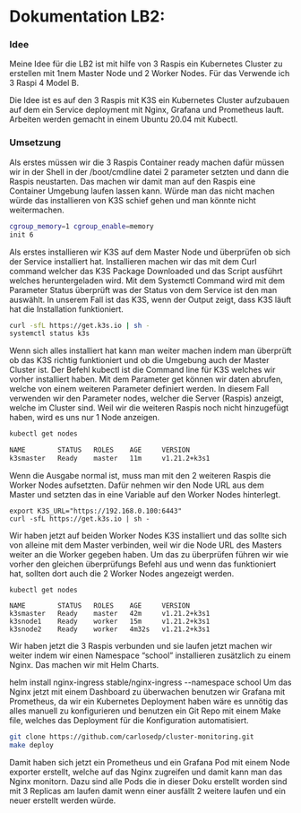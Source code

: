 # Dokumentation LB2:

### Idee

Meine Idee für die LB2 ist mit hilfe von 3 Raspis ein Kubernetes Cluster zu erstellen mit 1nem Master Node und 2 Worker Nodes. Für das Verwende ich 3 Raspi 4 Model B.

Die Idee ist es auf den 3 Raspis mit K3S ein Kubernetes Cluster aufzubauen auf dem ein Service deployment mit Nginx, Grafana und Prometheus lauft. Arbeiten werden gemacht in einem Ubuntu 20.04 mit Kubectl.

### Umsetzung
Als erstes müssen wir die 3 Raspis Container ready machen dafür müssen wir in der Shell in der /boot/cmdline datei 2 parameter setzten und dann die Raspis neustarten. Das machen wir damit man auf den Raspis eine Container Umgebung laufen lassen kann. Würde man das nicht machen würde das installieren von K3S schief gehen und man könnte nicht weitermachen.

```bash
cgroup_memory=1 cgroup_enable=memory
init 6
```

Als erstes installieren wir K3S auf dem Master Node und überprüfen ob sich der Service installiert hat. Installieren machen wir das mit dem Curl command welcher das K3S Package Downloaded und das Script ausführt welches heruntergeladen wird.
Mit dem Systemctl Command wird mit dem Parameter Status überprüft was der Status von dem Service ist den man auswählt. In unserem Fall ist das K3S, wenn der Output zeigt, dass K3S läuft hat die Installation funktioniert.

```bash
curl -sfL https://get.k3s.io | sh -
systemctl status k3s
```

Wenn sich alles installiert hat kann man weiter machen indem man überprüft ob das K3S richtig funktioniert und ob die Umgebung auch der Master Cluster ist. Der Befehl kubectl ist die Command line für K3S welches wir vorher installiert haben. Mit dem Parameter get können wir daten abrufen, welche von einem weiteren Parameter definiert werden. In diesem Fall verwenden wir den Parameter nodes, welcher die Server (Raspis) anzeigt, welche im Cluster sind. Weil wir die weiteren Raspis noch nicht hinzugefügt haben, wird es uns nur 1 Node anzeigen.

```bash
kubectl get nodes

NAME        STATUS   ROLES    AGE     VERSION
k3smaster   Ready    master   11m     v1.21.2+k3s1
```

Wenn die Ausgabe normal ist, muss man mit den 2 weiteren Raspis die Worker Nodes aufsetzten. Dafür nehmen wir den Node URL aus dem Master und setzten das in eine Variable auf den Worker Nodes hinterlegt.

```
export K3S_URL="https://192.168.0.100:6443"
curl -sfL https://get.k3s.io | sh -
```

Wir haben jetzt auf beiden Worker Nodes K3S installiert und das sollte sich von alleine mit dem Master verbinden, weil wir die Node URL des Masters weiter an die Worker gegeben haben. Um das zu überprüfen führen wir wie vorher den gleichen überprüfungs Befehl aus und wenn das funktioniert hat, sollten dort auch die 2 Worker Nodes angezeigt werden.

```
kubectl get nodes

NAME        STATUS   ROLES    AGE     VERSION
k3smaster   Ready    master   42m     v1.21.2+k3s1
k3snode1    Ready    worker   15m     v1.21.2+k3s1
k3snode2    Ready    worker   4m32s   v1.21.2+k3s1
```

Wir haben jetzt die 3 Raspis verbunden und sie laufen jetzt machen wir weiter indem wir einen Namespace “school” installieren zusätzlich zu einem Nginx. Das machen wir mit Helm Charts.

helm install nginx-ingress stable/nginx-ingress --namespace school
Um das Nginx jetzt mit einem Dashboard zu überwachen benutzen wir Grafana mit Prometheus, da wir ein Kubernetes Deployment haben wäre es unnötig das alles manuell zu konfigurieren und benutzen ein Git Repo mit einem Make file, welches das Deployment für die Konfiguration automatisiert.

```bash
git clone https://github.com/carlosedp/cluster-monitoring.git
make deploy
```

Damit haben sich jetzt ein Prometheus und ein Grafana Pod mit einem Node exporter erstellt, welche auf das Nginx zugreifen und damit kann man das Nginx monitorn. Dazu sind alle Pods die in dieser Doku erstellt worden sind mit 3 Replicas am laufen damit wenn einer ausfällt 2 weitere laufen und ein neuer erstellt werden würde.
